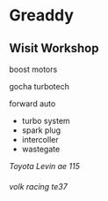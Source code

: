 # Greaddy

## Wisit Workshop 
boost motors

gocha turbotech

forward auto

* turbo system 
* spark plug
* intercoller 
* wastegate

_Toyota Levin ae 115_

###### volk racing te37